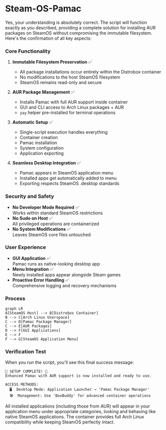 # Steam-OS-Pamac
Yes, your understanding is absolutely correct. The script will function exactly as you described, providing a complete solution for installing AUR packages on SteamOS without compromising the immutable filesystem. Here's the confirmation of all key aspects:

### Core Functionality
1. **Immutable Filesystem Preservation** ✅  
   - All package installations occur entirely within the Distrobox container
   - No modifications to the host SteamOS filesystem
   - SteamOS remains read-only and secure

2. **AUR Package Management** ✅  
   - Installs Pamac with full AUR support inside container
   - GUI and CLI access to Arch Linux packages + AUR
   - `yay` helper pre-installed for terminal operations

3. **Automatic Setup** ✅  
   - Single-script execution handles everything
   - Container creation
   - Pamac installation
   - System configuration
   - Application exporting

4. **Seamless Desktop Integration** ✅  
   - Pamac appears in SteamOS application menu
   - Installed apps get automatically added to menu
   - Exporting respects SteamOS .desktop standards

### Security and Safety
- **No Developer Mode Required** ✅  
  Works within standard SteamOS restrictions
- **No Sudo on Host** ✅  
  All privileged operations are containerized
- **No System Modifications** ✅  
  Leaves SteamOS core files untouched

### User Experience
- **GUI Application** ✅  
  Pamac runs as native-looking desktop app
- **Menu Integration** ✅  
  Newly installed apps appear alongside Steam games
- **Proactive Error Handling** ✅  
  Comprehensive logging and recovery mechanisms

### Process
```mermaid
graph LR
A[SteamOS Host] --> B[Distrobox Container]
B --> C[Arch Linux Userspace]
C --> D[Pamac Package Manager]
C --> E[AUR Packages]
D --> F[GUI Applications]
E --> F
F --> G[SteamOS Application Menu]
```

### Verification Test
When you run the script, you'll see this final success message:
```
🎉 SETUP COMPLETE! 🎉
Enhanced Pamac with AUR support is now installed and ready to use.

ACCESS METHODS:
  🖥️  Desktop Mode: Application Launcher → 'Pamac Package Manager'
  🛠️  Management: Use 'BoxBuddy' for advanced container operations
```

All installed applications (including those from AUR) will appear in your application menu under appropriate categories, looking and behaving like native SteamOS applications. The container provides full Arch Linux compatibility while keeping SteamOS perfectly intact.



